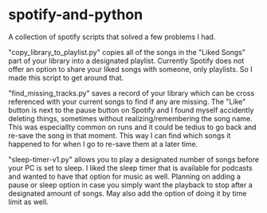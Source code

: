 # spotify-and-python
A collection of spotify scripts that solved a few problems I had.

"copy_library_to_playlist.py" copies all of the songs in the "Liked Songs" part
of your library into a designated playlist. Currently Spotify does not offer an option
to share your liked songs with someone, only playlists. So I made this 
script to get around that.

"find_missing_tracks.py" saves a record of your library which can be cross referenced with your current songs to find if any are missing.  The "Like" button is next to the pause button on Spotify and I found myself accidently deleting things, sometimes without realizing/remembering the song name. This was especiallty common on runs and it could be tedius to go back and re-save the song in that moment.  This way I can find which songs it happened to for when I go to re-save them at a later time.  

"sleep-timer-v1.py" allows you to play a designated number of songs before your PC is set to sleep.  I liked the sleep timer that is available for podcasts and wanted to have that option for music as well.  Planning on adding a pause or sleep option in case you simply want the playback to stop after a designated amount of songs.  May also add the option of doing it by time limit as well. 
